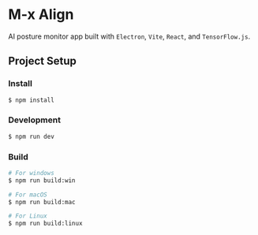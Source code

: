 # M-x Align

AI posture monitor app built with `Electron`, `Vite`, `React`, and `TensorFlow.js`.

## Project Setup

### Install

```bash
$ npm install
```

### Development

```bash
$ npm run dev
```

### Build

```bash
# For windows
$ npm run build:win

# For macOS
$ npm run build:mac

# For Linux
$ npm run build:linux
```
